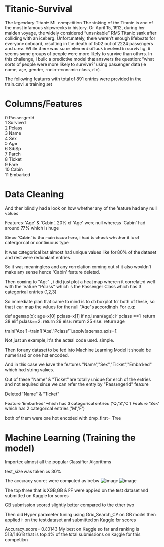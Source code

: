 # Titanic-Survival
The legendary Titanic ML competition 
The sinking of the Titanic is one of the most infamous shipwrecks in history.
On April 15, 1912, during her maiden voyage, the widely considered “unsinkable” RMS Titanic sank after colliding with an iceberg. Unfortunately, there weren’t enough lifeboats for everyone onboard, resulting in the death of 1502 out of 2224 passengers and crew.
While there was some element of luck involved in surviving, it seems some groups of people were more likely to survive than others.
In this challenge, i build a predictive model that answers the question: “what sorts of people were more likely to survive?” using passenger data (ie name, age, gender, socio-economic class, etc).

The following features with total of 891 entries were provided in the train.csv i.e training set
 
 #   Columns/Features
 0   PassengerId  
 1   Survived  
 2   Pclass  
 3   Name    
 4   Sex     
 5   Age    
 6   SibSp   
 7   Parch    
 8   Ticket   
 9   Fare    
 10  Cabin      
 11  Embarked   


 #   Data Cleaning
And then blindly had a look on how whether any of the feature had any null values

  Features: 'Age' & 'Cabin', 20% of 'Age' were null whereas 'Cabin' had around 77% which is huge

Since 'Cabin' is the main issue here, i had to check whether it is of catergorical or continuous type

  It was categorical but almost had unique values like for 80% of the dataset and rest were redundant entries.
  
  So it was meaningless and any correlation coming out of it also wouldn't make any sense hence 'Cabin' feature deleted.
  
Then coming to "Age" , i did just plot a heat map wherein it correlated well with the feature "Pclass" which is the Passenger Class which has 3 categorical entries (1,2,3)

So immediate plan that came to mind is to do boxplot for both of these, so that i can map the values for the null "Age"s accordingly 
For e.g:
  
  def agemap(x):
    age=x[0]
    pclass=x[1]
    if np.isnan(age):
        if pclass ==1:
            return 38
        elif pclass==2:
            return 29
        else:
            return 25
    else:
        return age
    
train['Age']=train[['Age','Pclass']].apply(agemap,axis=1)


Not just an example, it's the actual code used. simple.

Then for any dataset to be fed into Machine Learning Model it should be numerised or one hot encoded.

And in this case we have the features "Name","Sex","Ticket","Embarked" which had string values.

Out of these "Name" & "Ticket" are totally unique for each of the entries and not required since we can refer the entry by "PassengerId" feature

Deleted "Name" & "Ticket"

Feature 'Embarked' which has 3 categorical entries ('Q','S','C')
Feature 'Sex' which has 2 categorical entries ('M','F')

both of them were one hot encoded with drop_first= True

#   Machine Learning (Training the model)
Imported almost all the popular Classifier Algorithms

test_size was taken as 30%

The accuracy scores were computed as below
![image](https://user-images.githubusercontent.com/26757681/201892074-0d8c64b2-684f-41fe-8f22-52d4cf853d9e.png)
![image](https://user-images.githubusercontent.com/26757681/201893899-bff827c2-d996-46f5-9202-77a42ef18f99.png)

The top three that is  XGB,GB & RF were applied on the test dataset and submitted on Kaggle for scores 

GB submission scored slightly better compared to the other two 

Then did Hyper parameter tuning using Grid_Search_CV  on GB model then applied it on the test dataset and submitted on Kaggle for scores

  Accuracy_score= 0.80143 
  My best on Kaggle so far and ranking is 513/14613  that is top 4% of the total submissions on kaggle for this competiton




 
